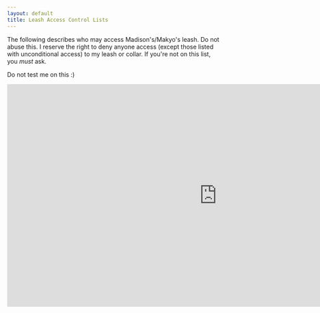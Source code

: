 ```yaml
---
layout: default
title: Leash Access Control Lists
---
```


The following describes who may access Madison's/Makyo's leash.  Do not abuse
this. I reserve the right to deny anyone access (except those listed with
unconditional access) to my leash or collar.  If you're not on this list, you
*must* ask.

Do not test me on this :)

<iframe src="https://polycul.es/embed/0e253a7" width="980" height="520" style="border:0;"></iframe>

